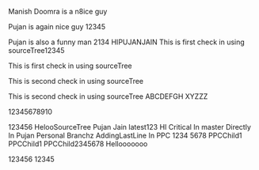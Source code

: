 Manish Doomra is a n8ice guy

Pujan is again nice guy 12345

Pujan is also a funny man 2134
HIPUJANJAIN
This is first check in using sourceTree12345

This is first check in using sourceTree

This is second check in using sourceTree

This is second check in using sourceTree ABCDEFGH XYZZZ

12345678910

123456
HelooSourceTree
Pujan Jain
latest123
HI Critical
In master Directly
In Pujan Personal Branchz
AddingLastLine
In PPC
1234
5678
PPCChild1
PPCChild1
PPCChild2345678
Hellooooooo

123456
12345
